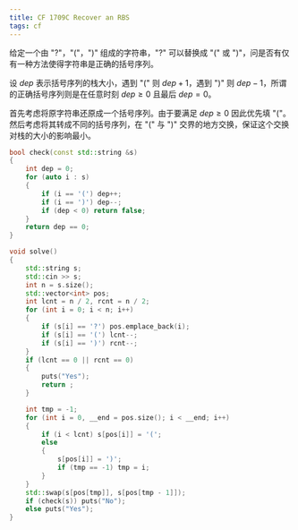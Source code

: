```yaml
---
title: CF 1709C Recover an RBS
tags: cf
---
```


给定一个由 "?"，"("，")" 组成的字符串，"?" 可以替换成 "(" 或 ")"，问是否有仅有一种方法使得字符串是正确的括号序列。

设 $dep$ 表示括号序列的栈大小，遇到 "(" 则 $dep + 1$，遇到 ")" 则 $dep - 1$，所谓的正确括号序列则是在任意时刻 $dep \ge 0$ 且最后 $dep = 0$。

首先考虑将原字符串还原成一个括号序列。由于要满足 $dep \ge 0$ 因此优先填 "("。然后考虑将其转成不同的括号序列，在 "(" 与 ")" 交界的地方交换，保证这个交换对栈的大小的影响最小。

```cpp
bool check(const std::string &s)
{
    int dep = 0;
    for (auto i : s)
    {
        if (i == '(') dep++;
        if (i == ')') dep--;
        if (dep < 0) return false;
    }
    return dep == 0;
}

void solve()
{
    std::string s;
    std::cin >> s;
    int n = s.size();
    std::vector<int> pos;
    int lcnt = n / 2, rcnt = n / 2;
    for (int i = 0; i < n; i++)
    {
        if (s[i] == '?') pos.emplace_back(i);
        if (s[i] == '(') lcnt--;
        if (s[i] == ')') rcnt--;
    }
    if (lcnt == 0 || rcnt == 0)
    {
        puts("Yes");
        return ;
    }

    int tmp = -1;
    for (int i = 0, __end = pos.size(); i < __end; i++)
    {
        if (i < lcnt) s[pos[i]] = '(';
        else
        {
            s[pos[i]] = ')';
            if (tmp == -1) tmp = i;
        }
    }
    std::swap(s[pos[tmp]], s[pos[tmp - 1]]);
    if (check(s)) puts("No");
    else puts("Yes");
}

```
